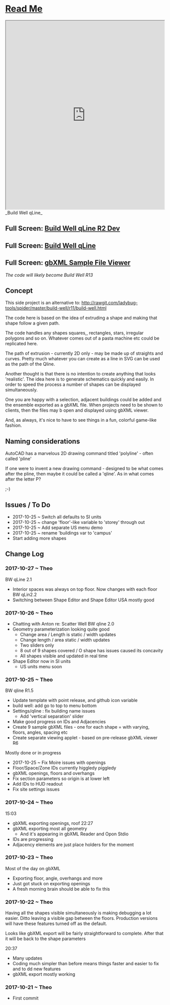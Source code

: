 <span style=display:none; >[You are now in a GitHub source code view - click this link to view Read Me file as a web page]( http://www.ladybug.tools/spider/#sandbox/build-well-qline/README.md "View file as a web page." ) </span>


# [Read Me]( #README.md )


<iframe src=http://ladybug-tools.github.io/spider/sandbox/build-well-qline/dev/index.html width=100% height=600px ></iframe>
_Build Well qLine_
<span style="display: none" >Iframes are not viewable in GitHub source code view</span>

## Full Screen: [Build Well qLine  R2 Dev]( http://ladybug-tools.github.io/spider/sandbox/build-well-qline/dev/index.html )

## Full Screen: [Build Well qLine]( http://ladybug-tools.github.io/spider/sandbox/build-well-qline/index.html )

## Full Screen: [gbXML Sample File Viewer]( http://ladybug-tools.github.io/spider/sandbox/build-well-qline/build-well-gbxml-sample-files//index.html )

_The code will likely become Build Well R13_


## Concept

This side project is an alternative to: http://rawgit.com/ladybug-tools/spider/master/build-well/r11/build-well.html

The code here is based on the idea of extruding a shape and making that shape follow a given path.

The code handles any shapes squares,, rectangles, stars, irregular polygons and so on. Whatever comes out of a pasta machine etc could be replicated here.

The path of extrusion - currently 2D only - may be made up of straights and curves. Pretty much whatever you can create as a line in SVG can be used as the path of the Qline.

Another thought is that there is no intention to create anything that looks 'realistic'. The idea here is to generate schematics quickly and easily. In order to speed the process a number of shapes can be displayed simultaneously. 

One you are happy with a selection, adjacent buildings could be added and the ensemble exported as a gbXML file. When projects need to be shown to clients, then the files may b open and displayed using gbXML viewer.

And, as always, it's nice to have to see things in a fun, colorful game-like fashion.

## Naming considerations

AutoCAD has a marvelous 2D drawing command titled 'polyline' - often called 'pline'

If one were to invent a new drawing command - designed to be what comes after the pline, then maybe it could be called a 'qline'. As in what comes after the letter P?

 ;-)


## Issues / To Do


* 2017-10-25 ~ Switch all defaults to SI units
* 2017-10-25 ~ change 'floor'-like variable to 'storey' through out
* 2017-10-25 ~ Add separate US menu demo
* 2017-10-25 ~ rename 'buildings var to 'campus'
* Start adding more shapes

## Change Log



### 2017-10-27 ~ Theo

BW qLine 2.1
* Interior spaces was always on top floor. Now changes with each floor
BW qLin2.2
* Switching between Shape Editor and Shape Editor USA mostly good

### 2017-10-26 ~ Theo

* Chatting with Anton re: Scatter Well
BW qline 2.0
* Geometry parameterization looking quite good
	* Change area / Length is static / width updates
	* Change length / area static / width updates
	* Two sliders only
	* 8 out of 9 shapes covered / O shape has issues caused its concavity
	* All shapes visible and updated in real time
* Shape Editor now in SI units
	* US units menu soon

### 2017-10-25 ~ Theo


BW qline R1.5
* Update template with point release, and github icon variable
* build well: add go to top to menu bottom
* Settings/qline : fix building name issues
	* Add 'vertical separation' slider
* Make good progress on IDs and Adjacencies
* Create 9 sample gbXML files - one for each shape = with varying, floors, angles, spacing etc
* Create separate viewing applet - based on pre-release gbXML viewer R6


Mostly done or in progress

* 2017-10-25 ~ Fix Moire issues with openings
* Floor/Space/Zone IDs currently higgledy piggledy
* gbXML openings, floors and overhangs
* Fix section parameters so origin is at lower left
* Add IDs to HUD readout
* Fix site settings issues 


### 2017-10-24 ~ Theo

15:03
* gbXML exporting openings, roof
22:27
* gbXML exporting most all geometry
	* And it's appearing in gbXML Reader and Opon Stdio
* IDs are progressing
* Adjacency elements are just place holders for the moment


### 2017-10-23 ~ Theo

Most of the day on gbXML
* Exporting floor, angle, overhangs and more
* Just got stuck on exporting openings
* A fresh morning brain should be able to fix this

### 2017-10-22 ~ Theo

Having all the shapes visible simultaneously is making debugging a lot easier. Ditto leaving a visible gap between the floors. Production versions will have these features turned off as the default.

Looks like gbXML export will be fairly straightforward to complete. After that it will be back to the shape parameters

20:37
* Many updates
* Coding much simpler than before means things faster and easier to fix and to dd new features
* gbXML export mostly working

### 2017-10-21 ~ Theo

* First commit
